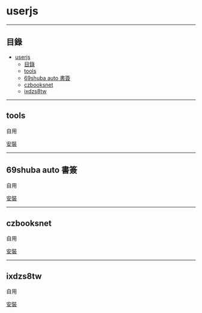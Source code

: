 # userjs

---

## 目錄

<!-- @import "[TOC]" {cmd="toc" depthFrom=1 depthTo=6 orderedList=false} -->

<!-- code_chunk_output -->

- [userjs](#userjs)
  - [目錄](#目錄)
  - [tools](#tools)
  - [69shuba auto 書簽](#69shuba-auto-書簽)
  - [czbooksnet](#czbooksnet)
  - [ixdzs8tw](#ixdzs8tw)

<!-- /code_chunk_output -->

---

## tools

自用

[安裝](https://github.com/Paul-16098/vs_code/raw/main/js/userjs/Tools.user.js)

---

## 69shuba auto 書簽

自用

[安裝](https://github.com/Paul-16098/vs_code/raw/main/js/userjs/69shuba%20auto%20%E6%9B%B8%E7%B0%BD.user.js)

---

## czbooksnet

自用

[安裝](https://github.com/Paul-16098/vs_code/raw/main/js/userjs/czbooksnet.user.js)

---

## ixdzs8tw

自用

[安裝](https://github.com/Paul-16098/vs_code/raw/main/js/userjs/ixdzs8tw.user.js)
